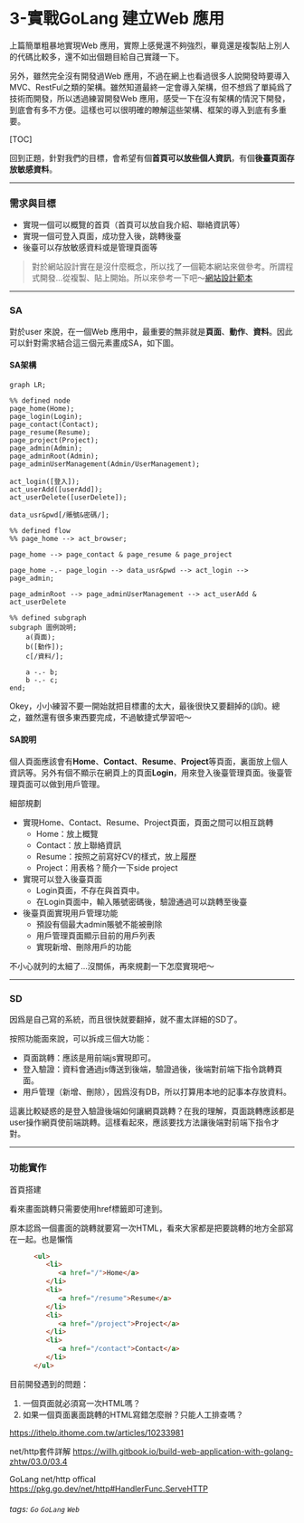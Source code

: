 3-實戰GoLang 建立Web 應用
===

上篇簡單粗暴地實現Web 應用，實際上感覺還不夠強烈，畢竟還是複製貼上別人的代碼比較多，還不如出個題目給自己實踐一下。

另外，雖然完全沒有開發過Web 應用，不過在網上也看過很多人說開發時要導入MVC、RestFul之類的架構。雖然知道最終一定會導入架構，但不想爲了單純爲了技術而開發，所以透過練習開發Web 應用，感受一下在沒有架構的情況下開發，到底會有多不方便。這樣也可以很明確的瞭解這些架構、框架的導入到底有多重要。

[TOC]

回到正題，針對我們的目標，會希望有個**首頁可以放些個人資訊**，有個**後臺頁面存放敏感資料**。

---
### 需求與目標

* 實現一個可以概覽的首頁（首頁可以放自我介紹、聯絡資訊等）
* 實現一個可登入頁面，成功登入後，跳轉後臺
* 後臺可以存放敏感資料或是管理頁面等

> 對於網站設計實在是沒什麼概念，所以找了一個範本網站來做參考。所謂程式開發...從複製、貼上開始。所以來參考一下吧～[網站設計範本](https://zh.wix.com/website/templates/html/portfolio-cv)

---
### SA

對於user 來說，在一個Web 應用中，最重要的無非就是**頁面**、**動作**、**資料**。因此可以針對需求結合這三個元素畫成SA，如下圖。

#### SA架構

```mermaid
graph LR;

%% defined node
page_home(Home);
page_login(Login);
page_contact(Contact);
page_resume(Resume);
page_project(Project);
page_admin(Admin);
page_adminRoot(Admin);
page_adminUserManagement(Admin/UserManagement);

act_login([登入]);
act_userAdd([userAdd]);
act_userDelete([userDelete]);

data_usr&pwd[/賬號&密碼/];

%% defined flow
%% page_home --> act_browser;

page_home --> page_contact & page_resume & page_project

page_home -.- page_login --> data_usr&pwd --> act_login --> page_admin;

page_adminRoot --> page_adminUserManagement --> act_userAdd & act_userDelete

%% defined subgraph
subgraph 圖例說明;
    a(頁面);
    b([動作]);
    c[/資料/];
    
    a -.- b;
    b -.- c;
end;
```

Okey，小小練習不要一開始就把目標畫的太大，最後很快又要翻掉的(誤)。總之，雖然還有很多東西要完成，不過敏捷式學習吧～

#### SA說明

個人頁面應該會有**Home**、**Contact**、**Resume**、**Project**等頁面，裏面放上個人資訊等。另外有個不顯示在網頁上的頁面**Login**，用來登入後臺管理頁面。後臺管理頁面可以做到用戶管理。

細部規劃
* 實現Home、Contact、Resume、Project頁面，頁面之間可以相互跳轉
    * Home：放上概覽
    * Contact：放上聯絡資訊
    * Resume：按照之前寫好CV的樣式，放上履歷
    * Project：用表格？簡介一下side project
* 實現可以登入後臺頁面
    * Login頁面，不存在與首頁中。
    * 在Login頁面中，輸入賬號密碼後，驗證通過可以跳轉至後臺
* 後臺頁面實現用戶管理功能
    * 預設有個最大admin賬號不能被刪除
    * 用戶管理頁面顯示目前的用戶列表
    * 實現新增、刪除用戶的功能

不小心就列的太細了...沒關係，再來規劃一下怎麼實現吧～

---
### SD

因爲是自己寫的系統，而且很快就要翻掉，就不畫太詳細的SD了。

按照功能面來說，可以拆成三個大功能：
* 頁面跳轉：應該是用前端js實現即可。
* 登入驗證：資料會通過js傳送到後端，驗證過後，後端對前端下指令跳轉頁面。
* 用戶管理（新增、刪除），因爲沒有DB，所以打算用本地的記事本存放資料。

這裏比較疑惑的是登入驗證後端如何讓網頁跳轉？在我的理解，頁面跳轉應該都是user操作網頁使前端跳轉。這樣看起來，應該要找方法讓後端對前端下指令才對。

---
### 功能實作


首頁搭建

看來畫面跳轉只需要使用href標籤即可達到。

原本認爲一個畫面的跳轉就要寫一次HTML，看來大家都是把要跳轉的地方全部寫在一起。也是懶惰

```html
      <ul>
         <li>
            <a href="/">Home</a>
         </li>
         <li>
            <a href="/resume">Resume</a>
         </li>
         <li>
            <a href="/project">Project</a>
         </li>
         <li>
            <a href="/contact">Contact</a>
         </li>
      </ul>
```

目前開發遇到的問題：
1. 一個頁面就必須寫一次HTML嗎？
2. 如果一個頁面裏面跳轉的HTML寫錯怎麼辦？只能人工排查嗎？

https://ithelp.ithome.com.tw/articles/10233981

net/http套件詳解
https://willh.gitbook.io/build-web-application-with-golang-zhtw/03.0/03.4

GoLang net/http offical
https://pkg.go.dev/net/http#HandlerFunc.ServeHTTP

###### tags: `Go` `GoLang` `Web` 
